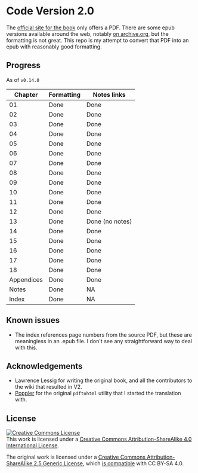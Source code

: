 # Code Version 2.0

The [official site for the book](codev2.cc/) only offers a PDF. There are some epub versions available around the web, notably [on archive.org](https://archive.org/details/Code2.0/), but the formatting is not great. This repo is my attempt to convert that PDF into an epub with reasonably good formatting. 

## Progress

As of `v0.14.0`

| Chapter | Formatting | Notes links |
| ------- | ---------- | ----------- |
| 01 | Done | Done |
| 02 | Done | Done |
| 03 | Done | Done |
| 04 | Done | Done |
| 05 | Done | Done |
| 06 | Done | Done |
| 07 | Done | Done |
| 08 | Done | Done |
| 09 | Done | Done |
| 10 | Done | Done |
| 11 | Done | Done |
| 12 | Done | Done |
| 13 | Done | Done (no notes) |
| 14 | Done | Done |
| 15 | Done | Done |
| 16 | Done | Done |
| 17 | Done | Done |
| 18 | Done | Done |
| Appendices | Done | Done |
| Notes | Done | NA |
| Index | Done | NA |

## Known issues

- The index references page numbers from the source PDF, but these are meaningless in an .epub file. I don't see any straightforward way to deal with this.

## Acknowledgements

- Lawrence Lessig for writing the original book, and all the contributors to the wiki that resulted in V2.
- [Poppler](https://poppler.freedesktop.org/) for the original `pdftohtml` utility that I started the translation with.

## License

<a rel="license" href="http://creativecommons.org/licenses/by-sa/4.0/"><img alt="Creative Commons License" style="border-width:0" src="https://i.creativecommons.org/l/by-sa/4.0/88x31.png" /></a><br />This work is licensed under a <a rel="license" href="http://creativecommons.org/licenses/by-sa/4.0/">Creative Commons Attribution-ShareAlike 4.0 International License</a>.

The original work is licensed under a <a rel="license" href="http://creativecommons.org/licenses/by-sa/2.5/">Creative Commons Attribution-ShareAlike 2.5 Generic License</a>, which [is compatible](https://creativecommons.org/share-your-work/licensing-considerations/compatible-licenses) with CC BY-SA 4.0.
